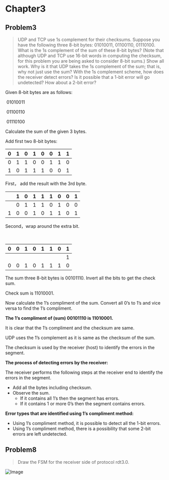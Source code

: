 # Chapter3

## Problem3

> UDP and TCP use 1s complement for their checksums. Suppose you have the following three 8-bit bytes: 01010011, 01100110, 01110100. What is the 1s complement of the sum of these 8-bit bytes? (Note that although UDP and TCP use 16-bit words in computing the checksum, for this problem you are being asked to consider 8-bit sums.) Show all work. Why is it that UDP takes the 1s complement of the sum; that is, why not just use the sum? With the 1s complement scheme, how does the receiver detect errors? Is it possible that a 1-bit error will go undetected? How about a 2-bit error?

Given 8-bit bytes are as follows:

​    01010011

​    01100110

​    01110100

 

Calculate the sum of the given 3 bytes.

Add first two 8-bit bytes:

| 0    | 1    | 0    | 1    | 0    | 0    | 1    | 1    |
| ---- | ---- | ---- | ---- | ---- | ---- | ---- | ---- |
| 0    | 1    | 1    | 0    | 0    | 1    | 1    | 0    |
| 1    | 0    | 1    | 1    | 1    | 0    | 0    | 1    |

First， add the result with the 3rd byte.

 

|      | 1    | 0    | 1    | 1    | 1    | 0    | 0    | 1    |
| ---- | ---- | ---- | ---- | ---- | ---- | ---- | ---- | ---- |
|      | 0    | 1    | 1    | 1    | 0    | 1    | 0    | 0    |
| 1    | 0    | 0    | 1    | 0    | 1    | 1    | 0    | 1    |

Second，wrap around the extra bit.

​    

| 0    | 0    | 1    | 0    | 1    | 1    | 0    | 1    |
| ---- | ---- | ---- | ---- | ---- | ---- | ---- | ---- |
|      |      |      |      |      |      |      | 1    |
| 0    | 0    | 1    | 0    | 1    | 1    | 1    | 0    |

 

 

 

 

 

The sum three 8-bit bytes is 00101110. Invert all the bits to get the check sum.

 

Check sum is 11010001.

 

Now calculate the 1’s compliment of the sum. Convert all 0’s to 1’s and vice versa to find the 1’s compliment.

**The 1’s compliment of (sum) 00101110 is 11010001.**

 

It is clear that the 1’s compliment and the checksum are same.

 

UDP uses the 1’s complement as it is same as the checksum of the sum.

 

The checksum is used by the receiver (host) to identify the errors in the segment.

 

**The process of detecting errors by the receiver:**

The receiver performs the following steps at the receiver end to identify the errors in the segment.

- Add all the bytes including checksum.
- Observe the sum.
  - If it contains all 1’s then the segment has errors.
  - If it contains 1 or more 0’s then the segment contains errors.

 

**Error types that are identified using 1’s compliment method:**

- Using 1’s compliment method, it is possible to detect all the 1-bit errors.
- Using 1’s compliment method, there is a possibility that some 2-bit errors are left undetected.

## Problem8

> Draw the FSM for the receiver side of protocol rdt3.0.

![Image](/Users/xuchangqi/Desktop/Image.jpeg)
